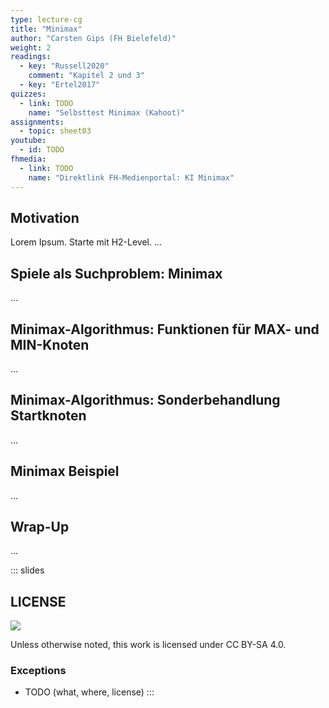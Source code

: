 ```yaml
---
type: lecture-cg
title: "Minimax"
author: "Carsten Gips (FH Bielefeld)"
weight: 2
readings:
  - key: "Russell2020"
    comment: "Kapitel 2 und 3"
  - key: "Ertel2017"
quizzes:
  - link: TODO
    name: "Selbsttest Minimax (Kahoot)"
assignments:
  - topic: sheet03
youtube:
  - id: TODO
fhmedia:
  - link: TODO
    name: "Direktlink FH-Medienportal: KI Minimax"
---
```



## Motivation
Lorem Ipsum. Starte mit H2-Level.
...

## Spiele als Suchproblem: Minimax

...

## Minimax-Algorithmus: Funktionen für MAX- und MIN-Knoten

...

## Minimax-Algorithmus: Sonderbehandlung Startknoten

...

## Minimax Beispiel

...

## Wrap-Up
...







<!-- DO NOT REMOVE - THIS IS A LAST SLIDE TO INDICATE THE LICENSE AND POSSIBLE EXCEPTIONS (IMAGES, ...). -->
::: slides
## LICENSE
![](https://licensebuttons.net/l/by-sa/4.0/88x31.png)

Unless otherwise noted, this work is licensed under CC BY-SA 4.0.

### Exceptions
*   TODO (what, where, license)
:::

